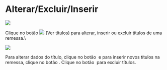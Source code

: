 # Alterar/Excluir/Inserir

![](<../../../../.gitbook/assets/image (35).png>)

Clique no botão ![](<../../../../.gitbook/assets/image (4) (2).png>) (Ver títulos) para alterar, inserir ou excluir títulos de uma remessa.\\

![](<../../../../.gitbook/assets/image (28).png>)

Para alterar dados do título, clique no botão <img src="../../../../.gitbook/assets/image (31).png" alt="" data-size="line"> e para inserir novos títulos na remessa, clique no botão <img src="../../../../.gitbook/assets/image (23).png" alt="" data-size="line">. Clique no botão <img src="../../../../.gitbook/assets/image (32).png" alt="" data-size="line"> para excluir títulos.
